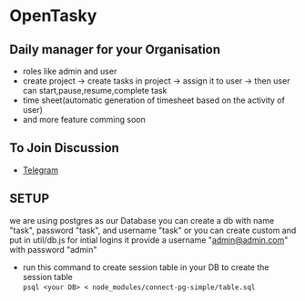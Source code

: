 # OpenTasky

## Daily manager for your Organisation

* roles like admin and user
* create project -> create tasks in project -> assign it to user -> then user can start,pause,resume,complete task
* time sheet(automatic generation of timesheet based on the activity of user) 
* and more feature comming soon

## To Join Discussion 
* [Telegram](https://t.me/joinchat/FDVzKxcwfHWUyWWuTuaPHA)

## SETUP

we are using postgres as our Database you can create a db with name "task", password "task", and username "task"
or you can create custom and put in util/db.js 
for intial logins it provide a username "admin@admin.com" with password "admin" <br/>
* run this command to create session table in your DB to create the session table <br/> 
```psql <your DB> < node_modules/connect-pg-simple/table.sql``` 
